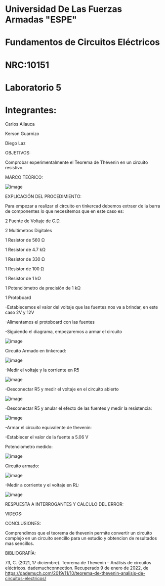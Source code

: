 # Universidad De Las Fuerzas Armadas "ESPE"

# Fundamentos de Circuitos Eléctricos 
# NRC:10151
# Laboratorio 5

 # Integrantes:
 Carlos Allauca
 
 Kerson Guarnizo
 
 Diego Laz

OBJETIVOS:

Comprobar experimentalmente el Teorema de Thévenin en un circuito resistivo.

MARCO TEÓRICO:

![image](https://user-images.githubusercontent.com/93835463/148712322-bac41e97-a46e-4e81-bc35-42a181927c07.png)

EXPLICACIÓN DEL PROCEDIMIENTO:

Para empezar a realizar el circuito en tinkercad debemos extraer de la barra de componentes lo que necesitemos que en este caso es:

2 Fuente de Voltaje de C.D.

2 Multímetros Digitales

1 Resistor de 560 Ω

1 Resistor de 4.7 kΩ

1 Resistor de 330 Ω

1 Resistor de 100 Ω

1 Resistor de 1 kΩ

1 Potenciómetro de precisión de 1 kΩ

1 Protoboard

-Establecemos el valor del voltaje que las fuentes nos va a brindar, en este caso 2V y 12V

-Alimentamos el protoboard con las fuentes

-Siguiendo el diagrama, empezaremos a armar el circuito 

![image](https://user-images.githubusercontent.com/93835463/148711410-a89d10af-a226-4619-9634-2b7d429a8c87.png)

Circuito Armado en tinkercad:

![image](https://user-images.githubusercontent.com/93835463/148711428-2cbd1dca-3c7c-43b8-9ef9-8b8890bda1dc.png)

-Medir el voltaje y la corriente en R5

![image](https://user-images.githubusercontent.com/93835463/148711461-1ec193c7-ae68-43ae-95d7-3be605f33199.png)

-Desconectar R5 y medir el voltaje en el circuito abierto 

![image](https://user-images.githubusercontent.com/93835463/148711501-850817fa-6dbe-4fa1-b7c0-4db4888ea855.png)

-Desconectar R5 y anular el efecto de las fuentes y medir la resistencia:

![image](https://user-images.githubusercontent.com/93835463/148711635-4ea9d4f6-38af-466b-b2d9-378acdbb2031.png)

-Armar el circuito equivalente de thevenin:

-Establecer el valor de la fuente a 5.06 V

Potenciometro medido:

![image](https://user-images.githubusercontent.com/93835463/148711772-b08055d6-abdb-4312-bd6a-8a6d09efb1ef.png)

Circuito armado:

![image](https://user-images.githubusercontent.com/93835463/148711847-7af7e91e-f317-4817-b214-45f2d9150b96.png)

-Medir a corriente y el voltaje en RL:

![image](https://user-images.githubusercontent.com/93835463/148711877-9b8d2586-d0bd-4b48-9ab8-f92a3ea4b07f.png)

RESPUESTA A INTERROGANTES Y CALCULO DEL ERROR:

VIDEOS:

CONCLUSIONES:

Comprendimos que el teorema de thevenin permite convertir un circuito complejo en un circuito sencillo para un estudio y obtencion de resultados mas sencillos.

BIBLIOGRAFÍA:

73, C. (2021, 17 diciembre). Teorema de Thevenin – Análisis de circuitos eléctricos. dademuchconnection. Recuperado 9 de enero de 2022, de https://dademuch.com/2019/11/10/teorema-de-thevenin-analisis-de-circuitos-electricos/

